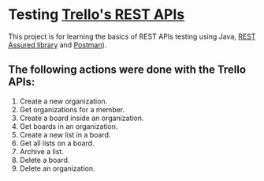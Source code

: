 # Testing [Trello's REST APIs](https://developer.atlassian.com/cloud/trello/rest/)
This project is for learning the basics of REST APIs testing using Java, [REST Assured library](https://rest-assured.io/) and [Postman](https://www.postman.com/)).

## The following actions were done with the Trello APIs:
1. Create a new organization.
2. Get organizations for a member.
3. Create a board inside an organization.
4. Get boards in an organization.
5. Create a new list in a board.
6. Get all lists on a board.
7. Archive a list.
8. Delete a board.
9. Delete an organization.
